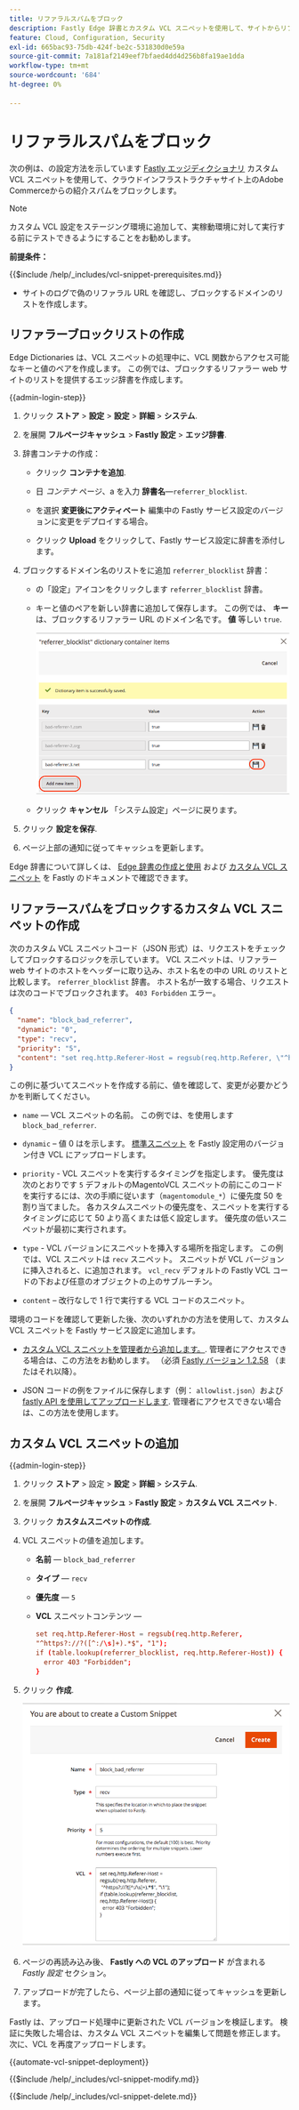 ```yaml
---
title: リファラルスパムをブロック
description: Fastly Edge 辞書とカスタム VCL スニペットを使用して、サイトからリファラルスパムをブロックします。
feature: Cloud, Configuration, Security
exl-id: 665bac93-75db-424f-be2c-531830d0e59a
source-git-commit: 7a181af2149eef7bfaed4dd4d256b8fa19ae1dda
workflow-type: tm+mt
source-wordcount: '684'
ht-degree: 0%

---
```


# リファラルスパムをブロック

次の例は、の設定方法を示しています [Fastly エッジディクショナリ](https://docs.fastly.com/guides/edge-dictionaries/working-with-dictionaries-using-the-api) カスタム VCL スニペットを使用して、クラウドインフラストラクチャサイト上のAdobe Commerceからの紹介スパムをブロックします。

>[!NOTE]
>
>カスタム VCL 設定をステージング環境に追加して、実稼動環境に対して実行する前にテストできるようにすることをお勧めします。

**前提条件：**

{{$include /help/_includes/vcl-snippet-prerequisites.md}}

- サイトのログで偽のリファラル URL を確認し、ブロックするドメインのリストを作成します。

## リファラーブロックリストの作成

Edge Dictionaries は、VCL スニペットの処理中に、VCL 関数からアクセス可能なキーと値のペアを作成します。 この例では、ブロックするリファラー web サイトのリストを提供するエッジ辞書を作成します。

{{admin-login-step}}

1. クリック **ストア** > **設定** > **設定** > **詳細** > **システム**.

1. を展開 **フルページキャッシュ** > **Fastly 設定** > **エッジ辞書**.

1. 辞書コンテナの作成：

   - クリック **コンテナを追加**.

   - 日 *コンテナ* ページ、a を入力 **辞書名**—`referrer_blocklist`.

   - を選択 **変更後にアクティベート** 編集中の Fastly サービス設定のバージョンに変更をデプロイする場合。

   - クリック **Upload** をクリックして、Fastly サービス設定に辞書を添付します。

1. ブロックするドメイン名のリストをに追加 `referrer_blocklist` 辞書：

   - の「設定」アイコンをクリックします `referrer_blocklist` 辞書。

   - キーと値のペアを新しい辞書に追加して保存します。 この例では、 **キー** は、ブロックするリファラー URL のドメイン名です。 **値** 等しい `true`.

     ![不正なリファラー辞書項目を追加](../../assets/cdn/fastly-referrer-blocklist-dictionary.png)

   - クリック **キャンセル** 「システム設定」ページに戻ります。

1. クリック **設定を保存**.

1. ページ上部の通知に従ってキャッシュを更新します。

Edge 辞書について詳しくは、 [Edge 辞書の作成と使用](https://docs.fastly.com/guides/edge-dictionaries/working-with-dictionaries-using-the-api) および [カスタム VCL スニペット](https://docs.fastly.com/guides/edge-dictionaries/working-with-dictionaries-using-the-api#custom-vcl-examples) を Fastly のドキュメントで確認できます。

## リファラースパムをブロックするカスタム VCL スニペットの作成

次のカスタム VCL スニペットコード（JSON 形式）は、リクエストをチェックしてブロックするロジックを示しています。 VCL スニペットは、リファラー web サイトのホストをヘッダーに取り込み、ホスト名をの中の URL のリストと比較します。 `referrer_blocklist` 辞書。 ホスト名が一致する場合、リクエストは次のコードでブロックされます。 `403 Forbidden` エラー。

```json
{
  "name": "block_bad_referrer",
  "dynamic": "0",
  "type": "recv",
  "priority": "5",
  "content": "set req.http.Referer-Host = regsub(req.http.Referer, \"^https?:\/\/?([^:\/s]+).*$\", \"\\1\"); if (table.lookup(referrer_blocklist, req.http.Referer-Host)) { error 403 \"Forbidden\"; }"
}
```

この例に基づいてスニペットを作成する前に、値を確認して、変更が必要かどうかを判断してください。

- `name` — VCL スニペットの名前。 この例では、を使用します `block_bad_referrer`.

- `dynamic`  – 値 0 はを示します。 [標準スニペット](https://docs.fastly.com/en/guides/using-regular-vcl-snippets) を Fastly 設定用のバージョン付き VCL にアップロードします。

- `priority` - VCL スニペットを実行するタイミングを指定します。 優先度は次のとおりです `5` デフォルトのMagentoVCL スニペットの前にこのコードを実行するには、次の手順に従います（`magentomodule_*`）に優先度 50 を割り当てました。 各カスタムスニペットの優先度を、スニペットを実行するタイミングに応じて 50 より高くまたは低く設定します。 優先度の低いスニペットが最初に実行されます。

- `type` - VCL バージョンにスニペットを挿入する場所を指定します。 この例では、VCL スニペットは `recv` スニペット。 スニペットが VCL バージョンに挿入されると、に追加されます。 `vcl_recv` デフォルトの Fastly VCL コードの下および任意のオブジェクトの上のサブルーチン。

- `content`  – 改行なしで 1 行で実行する VCL コードのスニペット。

環境のコードを確認して更新した後、次のいずれかの方法を使用して、カスタム VCL スニペットを Fastly サービス設定に追加します。

- [カスタム VCL スニペットを管理者から追加します。](#add-the-custom-vcl-snippet). 管理者にアクセスできる場合は、この方法をお勧めします。 （必須 [Fastly バージョン 1.2.58](fastly-configuration.md#upgrade) （またはそれ以降）。

- JSON コードの例をファイルに保存します（例： `allowlist.json`）および [fastly API を使用してアップロードします](fastly-vcl-custom-snippets.md#manage-custom-vcl-snippets-using-the-api). 管理者にアクセスできない場合は、この方法を使用します。

## カスタム VCL スニペットの追加

{{admin-login-step}}

1. クリック **ストア** > 設定 > **設定** > **詳細** > **システム**.

1. を展開 **フルページキャッシュ** > **Fastly 設定** > **カスタム VCL スニペット**.

1. クリック **カスタムスニペットの作成**.

1. VCL スニペットの値を追加します。

   - **名前** — `block_bad_referrer`

   - **タイプ** — `recv`

   - **優先度** — `5`

   - **VCL** スニペットコンテンツ —

     ```conf
     set req.http.Referer-Host = regsub(req.http.Referer,
     "^https?://?([^:/\s]+).*$", "1");
     if (table.lookup(referrer_blocklist, req.http.Referer-Host)) {
       error 403 "Forbidden";
     }
     ```

1. クリック **作成**.

   ![カスタム リファラーブロック VCL スニペットの作成](/help/assets/cdn/fastly-create-referrer-block-snippet.png)

1. ページの再読み込み後、 **Fastly への VCL のアップロード** が含まれる *Fastly 設定* セクション。

1. アップロードが完了したら、ページ上部の通知に従ってキャッシュを更新します。

Fastly は、アップロード処理中に更新された VCL バージョンを検証します。 検証に失敗した場合は、カスタム VCL スニペットを編集して問題を修正します。 次に、VCL を再度アップロードします。

{{automate-vcl-snippet-deployment}}

{{$include /help/_includes/vcl-snippet-modify.md}}

{{$include /help/_includes/vcl-snippet-delete.md}}
